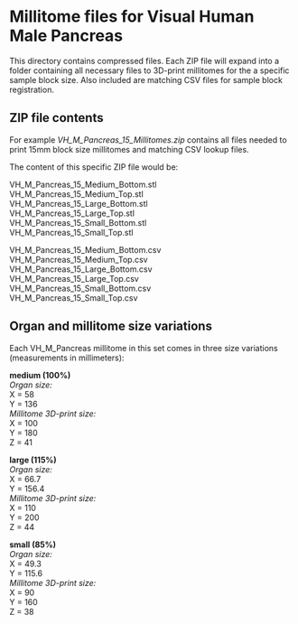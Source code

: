 # Millitome files for Visual Human Male Pancreas

This directory contains compressed files. Each ZIP file will expand into a folder containing all necessary files to 3D-print millitomes for the a specific sample block size. Also included are matching CSV files for sample block registration.

## ZIP file contents

<p>For example <em>VH_M_Pancreas_15_Millitomes.zip</em> contains all files needed to print 15mm block size millitomes and matching CSV lookup files.</p>

<p>The content of this specific ZIP file would be:</p>

VH_M_Pancreas_15_Medium_Bottom.stl<br>
VH_M_Pancreas_15_Medium_Top.stl<br>
VH_M_Pancreas_15_Large_Bottom.stl<br>
VH_M_Pancreas_15_Large_Top.stl<br>
VH_M_Pancreas_15_Small_Bottom.stl<br>
VH_M_Pancreas_15_Small_Top.stl<br>

VH_M_Pancreas_15_Medium_Bottom.csv<br>
VH_M_Pancreas_15_Medium_Top.csv<br>
VH_M_Pancreas_15_Large_Bottom.csv<br>
VH_M_Pancreas_15_Large_Top.csv<br>
VH_M_Pancreas_15_Small_Bottom.csv<br>
VH_M_Pancreas_15_Small_Top.csv<br>

## Organ and millitome size variations

<p>Each VH_M_Pancreas millitome in this set comes in three size variations (measurements in millimeters):</p>

<strong>medium (100%)</strong><br>
<em>Organ size:</em><br>
X = 58<br>
Y = 136<br>
<em>Millitome 3D-print size:</em><br>
X = 100<br>
Y = 180<br>
Z = 41<br>

<strong>large (115%)</strong><br>
<em>Organ size:</em><br>
X = 66.7<br>
Y = 156.4<br>
<em>Millitome 3D-print size:</em><br>
X = 110<br>
Y = 200<br>
Z = 44<br>

<strong>small (85%)</strong><br>
<em>Organ size:</em><br>
X = 49.3<br>
Y = 115.6<br>
<em>Millitome 3D-print size:</em><br>
X = 90<br>
Y = 160<br>
Z = 38<br>
